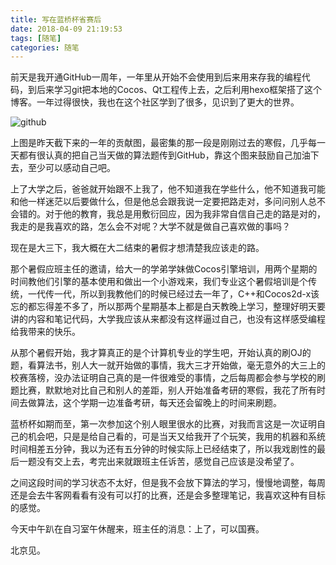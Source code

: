 ```yaml
---
title: 写在蓝桥杯省赛后
date: 2018-04-09 21:19:53
tags: [随笔]
categories: 随笔
---
```




前天是我开通GitHub一周年，一年里从开始不会使用到后来用来存我的编程代码，到后来学习git把本地的Cocos、Qt工程传上去，之后利用hexo框架搭了这个博客。一年过得很快，我也在这个社区学到了很多，见识到了更大的世界。 

![github](http://p86wg7kc2.bkt.clouddn.com/hushhwblog01)



上图是昨天截下来的一年的贡献图，最密集的那一段是刚刚过去的寒假，几乎每一天都有很认真的把自己当天做的算法题传到GitHub，靠这个图来鼓励自己加油下去，至少可以感动自己吧。

<!--more-->

上了大学之后，爸爸就开始跟不上我了，他不知道我在学些什么，他不知道我可能和他一样迷茫以后要做什么，但是他总会跟我说一定要把路走对，多问问别人总不会错的。对于他的教育，我总是用敷衍回应，因为我非常自信自己走的路是对的，我走的是我喜欢的路，怎么会不对呢？大学不就是做自己喜欢做的事吗？



现在是大三下，我大概在大二结束的暑假才想清楚我应该走的路。

那个暑假应班主任的邀请，给大一的学弟学妹做Cocos引擎培训，用两个星期的时间教他们引擎的基本使用和做出一个小游戏来，我们专业这个暑假培训是个传统，一代传一代，所以到我教他们的时候已经过去一年了，C++和Cocos2d-x该忘的都忘得差不多了，所以那两个星期基本上都是白天教晚上学习，整理好明天要讲的内容和笔记代码，大学我应该从来都没有这样逼过自己，也没有这样感受编程给我带来的快乐。

从那个暑假开始，我才算真正的是个计算机专业的学生吧，开始认真的刷OJ的题，看算法书，别人大一就开始做的事情，我大三才开始做，毫无意外的大三上的校赛落榜，没办法证明自己真的是一件很难受的事情，之后每周都会参与学校的刷题比赛，默默地对比自己和别人的差距，别人开始准备考研的寒假，我花了所有时间去做算法，这个学期一边准备考研，每天还会留晚上的时间来刷题。

蓝桥杯如期而至，第一次参加这个别人眼里很水的比赛，对我而言这是一次证明自己的机会吧，只是是给自己看的，可是当天又给我开了个玩笑，我用的机器和系统时间相差五分钟，我以为还有五分钟的时候实际上已经结束了，所以我戏剧性的最后一题没有交上去，考完出来就跟班主任诉苦，感觉自己应该是没希望了。

之间这段时间的学习状态不太好，但是我不会放下算法的学习，慢慢地调整，每周还是会去牛客网看看有没有可以打的比赛，还是会多整理笔记，我喜欢这种有目标的感觉。



今天中午趴在自习室午休醒来，班主任的消息：上了，可以国赛。

北京见。